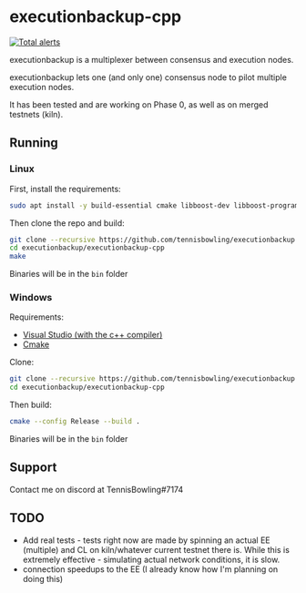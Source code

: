 # executionbackup-cpp
[![Total alerts](https://img.shields.io/lgtm/alerts/g/TennisBowling/executionbackup.svg?logo=lgtm&logoWidth=18)](https://lgtm.com/projects/g/TennisBowling/executionbackup/alerts/)

executionbackup is a multiplexer between consensus and execution nodes.

executionbackup lets one (and only one) consensus node to pilot multiple execution nodes.  

It has been tested and are working on Phase 0, as well as on merged testnets (kiln).

## Running

### Linux
First, install the requirements:

```bash
sudo apt install -y build-essential cmake libboost-dev libboost-program-options-dev
```

Then clone the repo and build:

```bash
git clone --recursive https://github.com/tennisbowling/executionbackup.git
cd executionbackup/executionbackup-cpp
make
```

Binaries will be in the `bin` folder

### Windows
Requirements:
- [Visual Studio (with the c++ compiler)](https://visualstudio.microsoft.com/downloads/)
- [Cmake](https://cmake.org/download/)


Clone:
```bash
git clone --recursive https://github.com/tennisbowling/executionbackup.git
cd executionbackup/executionbackup-cpp
```

Then build:
```bash
cmake --config Release --build .
```

Binaries will be in the `bin` folder




## Support
Contact me on discord at TennisBowling#7174


## TODO
- Add real tests - tests right now are made by spinning an actual EE (multiple) and CL on kiln/whatever current testnet there is. While this is extremely effective - simulating actual network conditions, it is slow.
- connection speedups to the EE (I already know how I'm planning on doing this)